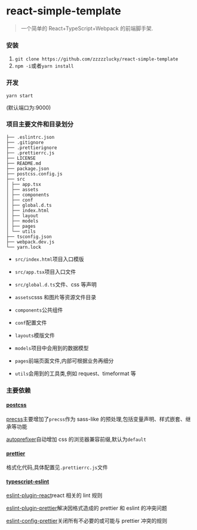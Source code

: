 # react-simple-template

> 一个简单的 React+TypeScript+Webpack 的前端脚手架.

### 安装

1.  `git clone https://github.com/zzzzzlucky/react-simple-template`
2.  `npm -i`或者`yarn install`

### 开发

`yarn start`

(默认端口为:9000)

### 项目主要文件和目录划分

```
├── .eslintrc.json
├── .gitignore
├── .prettierignore
├── .prettierrc.js
├── LICENSE
├── README.md
├── package.json
├── postcss.config.js
├── src
│ ├── app.tsx
│ ├── assets
│ ├── components
│ ├── conf
│ ├── global.d.ts
│ ├── index.html
│ ├── layout
│ ├── models
│ ├── pages
│ └── utils
├── tsconfig.json
├── webpack.dev.js
└── yarn.lock
```

-   `src/index.html`项目入口模版
-   `src/app.tsx`项目入口文件
-   `src/global.d.ts`文件、css 等声明

-   `assets`csss 和图片等资源文件目录
-   `components`公共组件
-   `conf`配置文件
-   `layouts`模版文件
-   `models`项目中会用到的数据模型
-   `pages`前端页面文件,内部可根据业务再细分
-   `utils`会用到的工具类,例如 request、timeformat 等

### 主要依赖

#### [postcss](https://github.com/postcss/postcss)

[precss](https://github.com/jonathantneal/precss)主要增加了`precss`作为 sass-like 的预处理,包括变量声明、样式嵌套、继承等功能

[autoprefixer](https://github.com/postcss/autoprefixer)自动增加 css 的浏览器兼容前缀,默认为`default`

#### [prettier](https://github.com/prettier/prettier)

格式化代码,具体配置见`.prettierrc.js`文件

#### [typescript-eslint](https://github.com/typescript-eslint/typescript-eslint)

[eslint-plugin-react](https://github.com/yannickcr/eslint-plugin-react)react 相关的 lint 规则

[eslint-plugin-prettier](https://github.com/prettier/eslint-plugin-prettier)解决因格式造成的 prettier 和 eslint 的冲突问题

[eslint-config-prettier](https://github.com/prettier/eslint-config-prettier)关闭所有不必要的或可能与 prettier 冲突的规则
